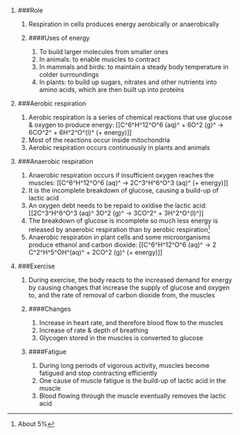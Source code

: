 1. ###Role

    1. Respiration in cells produces energy aerobically or anaerobically
    2. ####Uses of energy

        1. To build larger molecules from smaller ones
        2. In animals: to enable muscles to contract
        3. In mammals and birds: to maintain a steady body temperature in colder surroundings
        4. In plants: to build up sugars, nitrates and other nutrients into amino acids, which are then built up into proteins
2. ###Aerobic respiration

    1. Aerobic respiration is a series of chemical reactions that use glucose & oxygen to produce energy: [[C^6^H^12^O^6 (aq)^ + 6O^2 (g)^ → 6CO^2^ + 6H^2^O^(l)^ (+ energy)]]
    2. Most of the reactions occur inside mitochondria
    3. Aerobic respiration occurs continuously in plants and animals
3. ###Anaerobic respiration

    1. Anaerobic respiration occurs if insufficient oxygen reaches the muscles: [[C^6^H^12^O^6 (aq)^ → 2C^3^H^6^O^3 (aq)^ (+ energy)]]
    2. It is the incomplete breakdown of glucose, causing a build-up of lactic acid
    3. An oxygen debt needs to be repaid to oxidise the lactic acid: [[2C^3^H^6^O^3 (aq)^ 3O^2 (g)^ → 3CO^2^ + 3H^2^O^(l)^]]
    4. The breakdown of glucose is incomplete so much less energy is released by anaerobic respiration than by aerobic respiration[^anaerobic]
    5. Anaerobic respiration in plant cells and some microorganisms produce ethanol and carbon dioxide: [[C^6^H^12^O^6 (aq)^ → 2 C^2^H^5^OH^(aq)^ + 2CO^2 (g)^ (+ energy)]]
4. ###Exercise

    1. During exercise, the body reacts to the increased demand for energy by causing changes that increase the supply of glucose and oxygen to, and the rate of removal of carbon dioxide from, the muscles
    2. ####Changes

        1. Increase in heart rate, and therefore blood flow to the muscles
        2. Increase of rate & depth of breathing
        3. Glycogen stored in the muscles is converted to glucose
    3. ####Fatigue

        1. During long periods of vigorous activity, muscles become fatigued and stop contracting efficiently
        2. One cause of muscle fatigue is the build-up of lactic acid in the muscle
        3. Blood flowing through the muscle eventually removes the lactic acid



[^anaerobic]: About 5%
